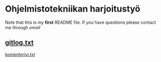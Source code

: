 # Ohjelmistotekniikan harjoitustyö

Note that this is my **first** README file. 
If you have questions please contact me through _email_

[gitlog.txt](https://github.com/Zo4N/ot-harjoitustyo/blob/main/laskarit/viikko1/gitlog.txt)
---
[komentorivi.txt](https://github.com/Zo4N/ot-harjoitustyo/blob/main/laskarit/viikko1/komentorivi.txt)
